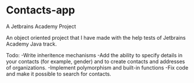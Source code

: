 # Contacts-app
A Jetbrains Academy Project

An object oriented project that I have made with the help tests of Jetbrains Academy Java track.

Todo:
-Write inheritence mechanisms
-Add the ability to specify details in your contacts (for example, gender) and to create contacts and addresses of organizations.
-Implement polymorphism and built-in functions
-Fix code and make it possible to search for contacts.
